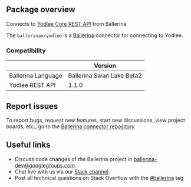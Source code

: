 ## Package overview

Connects to [Yodlee Core REST API](https://developer.yodlee.com/api-reference) from Ballerina

The `ballerinax/yodlee` is a [Ballerina](https://ballerina.io/) connector for connecting to Yodlee.

### Compatibility
|                       | Version                   |
|-----------------------|---------------------------|
| Ballerina Language    | Ballerina Swan Lake Beta2 |
| Yodlee REST API       | 1.1.0                     |

## Report issues
To report bugs, request new features, start new discussions, view project boards, etc., go to the [Ballerina connector repository](https://github.com/ballerina-platform/ballerinax-openapi-connectors)
## Useful links
- Discuss code changes of the Ballerina project in [ballerina-dev@googlegroups.com](mailto:ballerina-dev@googlegroups.com).
- Chat live with us via our [Slack channel](https://ballerina.io/community/slack/).
- Post all technical questions on Stack Overflow with the [#ballerina](https://stackoverflow.com/questions/tagged/ballerina) tag

